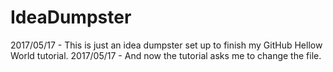 # IdeaDumpster

2017/05/17 - This is just an idea dumpster set up to finish my GitHub Hellow World tutorial.
2017/05/17 - And now the tutorial asks me to change the file.
